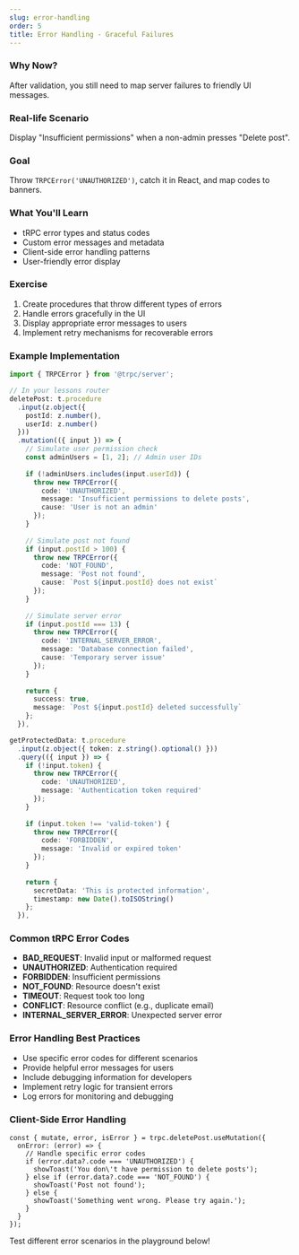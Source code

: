 ```yaml
---
slug: error-handling
order: 5
title: Error Handling - Graceful Failures
---
```


### Why Now?
After validation, you still need to map server failures to friendly UI messages.

### Real-life Scenario
Display "Insufficient permissions" when a non-admin presses "Delete post".

### Goal
Throw `TRPCError('UNAUTHORIZED')`, catch it in React, and map codes to banners.

### What You'll Learn
- tRPC error types and status codes
- Custom error messages and metadata
- Client-side error handling patterns
- User-friendly error display

### Exercise

1. Create procedures that throw different types of errors
2. Handle errors gracefully in the UI
3. Display appropriate error messages to users
4. Implement retry mechanisms for recoverable errors

### Example Implementation

```ts
import { TRPCError } from '@trpc/server';

// In your lessons router
deletePost: t.procedure
  .input(z.object({ 
    postId: z.number(),
    userId: z.number() 
  }))
  .mutation(({ input }) => {
    // Simulate user permission check
    const adminUsers = [1, 2]; // Admin user IDs
    
    if (!adminUsers.includes(input.userId)) {
      throw new TRPCError({
        code: 'UNAUTHORIZED',
        message: 'Insufficient permissions to delete posts',
        cause: 'User is not an admin'
      });
    }
    
    // Simulate post not found
    if (input.postId > 100) {
      throw new TRPCError({
        code: 'NOT_FOUND',
        message: 'Post not found',
        cause: `Post ${input.postId} does not exist`
      });
    }
    
    // Simulate server error
    if (input.postId === 13) {
      throw new TRPCError({
        code: 'INTERNAL_SERVER_ERROR',
        message: 'Database connection failed',
        cause: 'Temporary server issue'
      });
    }
    
    return {
      success: true,
      message: `Post ${input.postId} deleted successfully`
    };
  }),

getProtectedData: t.procedure
  .input(z.object({ token: z.string().optional() }))
  .query(({ input }) => {
    if (!input.token) {
      throw new TRPCError({
        code: 'UNAUTHORIZED',
        message: 'Authentication token required'
      });
    }
    
    if (input.token !== 'valid-token') {
      throw new TRPCError({
        code: 'FORBIDDEN',
        message: 'Invalid or expired token'
      });
    }
    
    return {
      secretData: 'This is protected information',
      timestamp: new Date().toISOString()
    };
  }),
```

### Common tRPC Error Codes
- **BAD_REQUEST**: Invalid input or malformed request
- **UNAUTHORIZED**: Authentication required
- **FORBIDDEN**: Insufficient permissions
- **NOT_FOUND**: Resource doesn't exist
- **TIMEOUT**: Request took too long
- **CONFLICT**: Resource conflict (e.g., duplicate email)
- **INTERNAL_SERVER_ERROR**: Unexpected server error

### Error Handling Best Practices
- Use specific error codes for different scenarios
- Provide helpful error messages for users
- Include debugging information for developers
- Implement retry logic for transient errors
- Log errors for monitoring and debugging

### Client-Side Error Handling
```tsx
const { mutate, error, isError } = trpc.deletePost.useMutation({
  onError: (error) => {
    // Handle specific error codes
    if (error.data?.code === 'UNAUTHORIZED') {
      showToast('You don\'t have permission to delete posts');
    } else if (error.data?.code === 'NOT_FOUND') {
      showToast('Post not found');
    } else {
      showToast('Something went wrong. Please try again.');
    }
  }
});
```

Test different error scenarios in the playground below! 